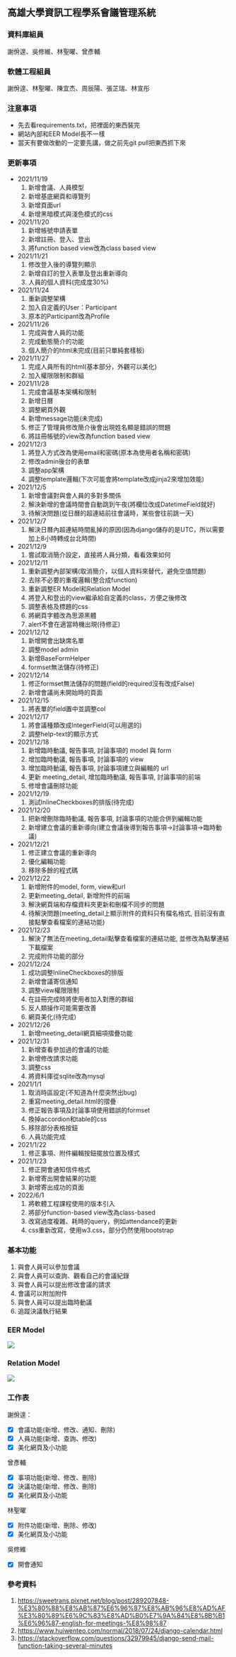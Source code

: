 ## 高雄大學資訊工程學系會議管理系統

### 資料庫組員
謝佾遑、吳修維、林聖曜、曾彥輔

### 軟體工程組員
謝佾遑、林聖曜、陳宜杰、周辰陽、張芷瑞、林宣彤

### 注意事項
- 先去看requirements.txt，把裡面的東西裝完
- 網站內部和EER Model長不一樣
- 當天有要做改動的一定要先講，做之前先git pull把東西抓下來

### 更新事項
- 2021/11/19
    1. 新增會議、人員模型
    2. 新增基底網頁和導覽列
    3. 新增頁面url
    4. 新增黑暗模式與淺色模式的css
- 2021/11/20
    1. 新增帳號申請表單
    2. 新增註冊、登入、登出
    3. 將function based view改為class based view
- 2021/11/21
    1. 修改登入後的導覽列顯示
    2. 新增自訂的登入表單及登出重新導向
    3. 人員的個人資料(完成度30%)
- 2021/11/24
    1. 重新調整架構
    2. 加入自定義的User：Participant
    3. 原本的Participant改為Profile
- 2021/11/26
    1. 完成與會人員的功能
    2. 完成動態簡介的功能
    3. 個人簡介的html未完成(目前只單純套樣板)
- 2021/11/27
    1. 完成人員所有的html(基本部分，外觀可以美化)
    2. 加入權限限制和群組
- 2021/11/28
    1. 完成會議基本架構和限制
    2. 新增日曆
    3. 調整網頁外觀
    4. 新增message功能(未完成)
    5. 修正了管理員修改簡介後會出現姓名顯是錯誤的問題
    6. 將註冊帳號的view改為function based view
- 2021/12/3
    1. 將登入方式改為使用email和密碼(原本為使用者名稱和密碼)
    2. 修改admin後台的表單
    3. 調整app架構
    4. 調整template邏輯(下次可能會將template改成jinja2來增加效能)
- 2021/12/5
    1. 新增會議對與會人員的多對多關係
    2. 解決新增的會議時間會自動跳到午夜(將欄位改成DatetimeField就好)
    3. 待解決問題(從日曆的超連結前往會議時，某些會往前跳一天)
- 2021/12/7
    1. 解決日曆內超連結時間亂掉的原因(因為django儲存的是UTC，所以需要加上8小時轉成台北時間)
- 2021/12/9
    1. 嘗試取消簡介設定，直接將人員分類，看看效果如何
- 2021/12/11
    1. 重新調整內部架構(取消簡介，以個人資料來替代，避免空值問題)
    2. 去除不必要的重複邏輯(整合成function)
    3. 重新調整ER Model和Relation Model
    4. 將登入和登出的view繼承給自定義的class，方便之後修改
    5. 調整表格及標題的css
    6. 將網頁字體改為思源黑體
    7. alert不會在適當時機出現(待修正)
- 2021/12/12
    1. 新增開會出缺席名單
    2. 調整model admin
    3. 新增BaseFormHelper
    4. formset無法儲存(待修正)
- 2021/12/14
    1. 修正formset無法儲存的問題(field的required沒有改成False)
    2. 新增會議尚未開始時的頁面
- 2021/12/15
    1. 將表單的field置中並調整col
- 2021/12/17
    1. 將會議種類改成IntegerField(可以用選的)
    2. 調整help-text的顯示方式
- 2021/12/18
    1. 新增臨時動議, 報告事項, 討論事項的 model 與 form
    2. 增加臨時動議, 報告事項, 討論事項的 view
    3. 增加臨時動議, 報告事項, 討論事項建立與編輯的 url
    4. 更新 meeting_detail, 增加臨時動議, 報告事項, 討論事項的前端
    5. 修增會議刪除功能
- 2021/12/19
    1. 測試InlineCheckboxes的排版(待完成)
- 2021/12/20
    1. 把新增刪除臨時動議, 報告事項, 討論事項的功能合併到編輯功能 
    2. 新增建立會議的重新導向(建立會議後導到報告事項->討論事項->臨時動議)
- 2021/12/21
    1. 修正建立會議的重新導向
    2. 優化編輯功能
    3. 移除多餘的程式碼
- 2021/12/22
    1. 新增附件的model, form, view和url
    2. 更新meeting_detail, 新增附件的前端
    3. 解決網頁端和存檔資料夾更新和刪檔不同步的問題
    4. 待解決問題(meeting_detail上顯示附件的資料只有檔名格式, 目前沒有直接點擊查看檔案的連結功能)
- 2021/12/23
    1. 解決了無法在meeting_detail點擊查看檔案的連結功能, 並修改為點擊連結下載檔案
    2. 完成附件功能的部分
- 2021/12/24
    1. 成功調整InlineCheckboxes的排版
    2. 新增會議寄信通知
    3. 調整view權限限制
    4. 在註冊完成時將使用者加入對應的群組
    5. 反人類操作可能需要改善
    6. 網頁美化(待完成)
- 2021/12/26
    1. 新增meeting_detail網頁細項摺疊功能
- 2021/12/31
    1. 新增查看參加過的會議的功能
    2. 新增修改請求功能
    3. 調整css
    4. 將資料庫從sqlite改為mysql
- 2021/1/1
    1. 取消時區設定(不知道為什麼突然出bug)
    2. 重寫meeting_detail.html的摺疊
    3. 修正報告事項及討論事項使用錯誤的formset
    4. 換掉accordion和table的css
    5. 移除部分表格按鈕
    6. 人員功能完成
- 2021/1/22
    1. 修正事項、附件編輯按鈕擺放位置及樣式
- 2021/1/23
    1. 修正開會通知信件格式
    2. 新增寄出開會結果的功能
    3. 新增寄出成功的頁面
- 2022/6/1
    1. 將軟體工程課程使用的版本引入
    2. 將部分function-based view改為class-based
    3. 改寫過度複雜、耗時的query，例如attendance的更新
    4. css重新改寫，使用w3.css，部分仍然使用bootstrap


### 基本功能
1. 與會人員可以參加會議
2. 與會人員可以查詢、觀看自己的會議紀錄
3. 與會人員可以提出修改會議的請求
4. 會議可以附加附件
5. 與會人員可以提出臨時動議
6. 追蹤決議執行結果

### EER Model
![](./EER_Model.png)

### Relation Model
![](./Relation_Model.png)

### 工作表
謝佾遑：
- [x] 會議功能(新增、修改、通知、刪除)
- [x] 人員功能(新增、查詢、修改)
- [x] 美化網頁及小功能

曾彥輔
- [x] 事項功能(新增、修改、刪除)
- [x] 決議功能(新增、修改、刪除)
- [x] 美化網頁及小功能

林聖曜
- [x] 附件功能(新增、刪除、修改)
- [x] 美化網頁及小功能

吳修維
- [x] 開會通知

### 參考資料
1. https://sweetrans.pixnet.net/blog/post/289207848-%E3%80%88%E8%AB%87%E6%96%87%E8%AB%96%E8%AD%AF%E3%80%89%E6%9C%83%E8%AD%B0%E7%9A%84%E8%8B%B1%E6%96%87-english-for-meetings-%E8%98%87
2. https://www.huiwenteo.com/normal/2018/07/24/django-calendar.html
3. https://stackoverflow.com/questions/32979945/django-send-mail-function-taking-several-minutes
